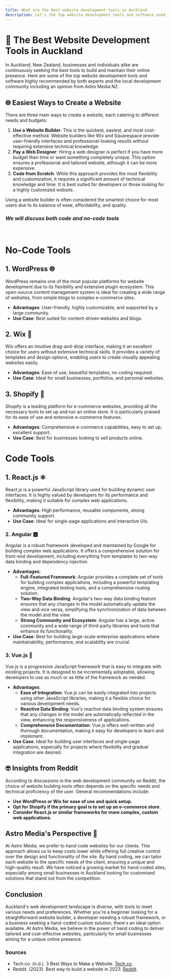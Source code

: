 ```yaml
---
title: What are the best website development tools in Auckland
description: Let's the top website development tools and software used in Auckland, New Zealand, including WordPress, Wix, Squarespace, Shopify, and React.js. This guide highlights the best options for creating professional and user-friendly websites, incorporating insights from both experts and the web development community on Reddit. Learn why using a website builder is the smartest choice for most users.
---
```


# 🌟 The Best Website Development Tools in Auckland

In Auckland, New Zealand, businesses and individuals alike are continuously seeking the best tools to build and maintain their online presence. Here are some of the top website development tools and software highly recommended by both experts and the local development community including an opinion from Astro Media NZ.

## 🌐 Easiest Ways to Create a Website

There are three main ways to create a website, each catering to different needs and budgets:

1. **Use a Website Builder**: This is the quickest, easiest, and most cost-effective method. Website builders like Wix and Squarespace provide user-friendly interfaces and professional-looking results without requiring extensive technical knowledge.
2. **Pay a Web Designer**: Hiring a web designer is perfect if you have more budget than time or want something completely unique. This option ensures a professional and tailored website, although it can be more expensive.
3. **Code from Scratch**: While this approach provides the most flexibility and customization, it requires a significant amount of technical knowledge and time. It is best suited for developers or those looking for a highly customized website.

Using a website builder is often considered the smartest choice for most users due to its balance of ease, affordability, and quality.

### <em>We will discuss both code and no-code tools</em>

<br/>

# No-Code Tools

## 1. **WordPress** 🌐

WordPress remains one of the most popular platforms for website development due to its flexibility and extensive plugin ecosystem. This open-source content management system is ideal for creating a wide range of websites, from simple blogs to complex e-commerce sites.

- **Advantages**: User-friendly, highly customizable, and supported by a large community.
- **Use Case**: Best suited for content-driven websites and blogs.

## 2. **Wix** 🎨

Wix offers an intuitive drag-and-drop interface, making it an excellent choice for users without extensive technical skills. It provides a variety of templates and design options, enabling users to create visually appealing websites easily.

- **Advantages**: Ease of use, beautiful templates, no coding required.
- **Use Case**: Ideal for small businesses, portfolios, and personal websites.

## 3. **Shopify** 🛒

Shopify is a leading platform for e-commerce websites, providing all the necessary tools to set up and run an online store. It is particularly praised for its ease of use and extensive e-commerce features.

- **Advantages**: Comprehensive e-commerce capabilities, easy to set up, excellent support.
- **Use Case**: Best for businesses looking to sell products online.

# Code Tools

## 1. **React.js** ⚛️

React.js is a powerful JavaScript library used for building dynamic user interfaces. It is highly valued by developers for its performance and flexibility, making it suitable for complex web applications.

- **Advantages**: High performance, reusable components, strong community support.
- **Use Case**: Ideal for single-page applications and interactive UIs.

### 2. **Angular** 🅰️

Angular is a robust framework developed and maintained by Google for building complex web applications. It offers a comprehensive solution for front-end development, including everything from templates to two-way data binding and dependency injection.

- **Advantages**:
  - **Full-Featured Framework**: Angular provides a complete set of tools for building complex applications, including a powerful templating engine, integrated testing tools, and a comprehensive routing solution.
  - **Two-Way Data Binding**: Angular's two-way data binding feature ensures that any changes in the model automatically update the view and vice versa, simplifying the synchronization of data between the model and the view.
  - **Strong Community and Ecosystem**: Angular has a large, active community and a wide range of third-party libraries and tools that enhance its functionality.
- **Use Case**: Best for building large-scale enterprise applications where maintainability, performance, and scalability are crucial.

### 3. **Vue.js** 🚀

Vue.js is a progressive JavaScript framework that is easy to integrate with existing projects. It is designed to be incrementally adoptable, allowing developers to use as much or as little of the framework as needed.

- **Advantages**:
  - **Ease of Integration**: Vue.js can be easily integrated into projects using other JavaScript libraries, making it a flexible choice for various development needs.
  - **Reactive Data Binding**: Vue's reactive data binding system ensures that any changes in the model are automatically reflected in the view, enhancing the responsiveness of applications.
  - **Comprehensive Documentation**: Vue.js offers well-written and thorough documentation, making it easy for developers to learn and implement.
- **Use Case**: Ideal for building user interfaces and single-page applications, especially for projects where flexibility and gradual integration are desired.

## 🤓 Insights from Reddit

According to discussions in the web development community on Reddit, the choice of website building tools often depends on the specific needs and technical proficiency of the user. General recommendations include:

- **Use WordPress or Wix for ease of use and quick setup.**
- **Opt for Shopify if the primary goal is to set up an e-commerce store.**
- **Consider React.js or similar frameworks for more complex, custom web applications.**

## Astro Media's Perspective 🚀

At Astro Media, we prefer to hand code websites for our clients. This approach allows us to keep costs lower while offering full creative control over the design and functionality of the site. By hand coding, we can tailor each website to the specific needs of the client, ensuring a unique and high-quality result. We have noticed a growing market for hand-coded sites, especially among small businesses in Auckland looking for customised solutions that stand out from the competition.

## Conclusion

Auckland's web development landscape is diverse, with tools to meet various needs and preferences. Whether you're a beginner looking for a straightforward website builder, a developer needing a robust framework, or a business seeking a hand-coded custom solution, there's an ideal option available. At Astro Media, we believe in the power of hand coding to deliver tailored and cost-effective websites, particularly for small businesses aiming for a unique online presence.

### Sources

- Tech.co. (n.d.). 3 Best Ways to Make a Website. [Tech.co](https://tech.co/website-builders/3-best-ways-make-website).
- Reddit. (2023). Best way to build a website in 2023. [Reddit](https://www.reddit.com/r/webdev/comments/175i6w5/best_way_to_build_a_website_in_2023/).
